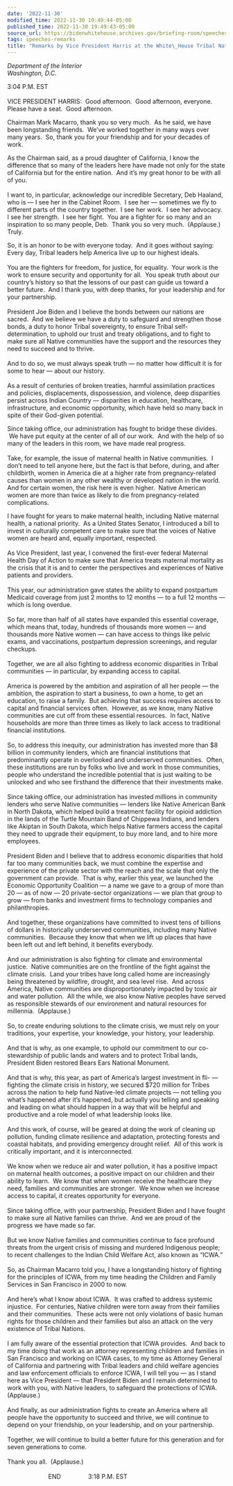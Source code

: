 ```yaml
---
date: '2022-11-30'
modified_time: 2022-11-30 19:49:44-05:00
published_time: 2022-11-30 19:49:43-05:00
source_url: https://bidenwhitehouse.archives.gov/briefing-room/speeches-remarks/2022/11/30/remarks-by-vice-president-harris-at-the-white-house-tribal-nations-summit/
tags: speeches-remarks
title: "Remarks by Vice President Harris at the White\_House Tribal Nations\_Summit"
---
```

 
*Department of the Interior  
*Washington, D.C.**

3:04 P.M. EST  
   
VICE PRESIDENT HARRIS:  Good afternoon.  Good afternoon, everyone. 
Please have a seat.  Good afternoon.  
  
Chairman Mark Macarro, thank you so very much.  As he said, we have been
longstanding friends.  We’ve worked together in many ways over many
years.  So, thank you for your friendship and for your decades of
work.  
  
As the Chairman said, as a proud daughter of California, I know the
difference that so many of the leaders here have made not only for the
state of California but for the entire nation.  And it’s my great honor
to be with all of you.   
   
I want to, in particular, acknowledge our incredible Secretary, Deb
Haaland, who is — I see her in the Cabinet Room.  I see her — sometimes
we fly to different parts of the country together.  I see her work.  I
see her advocacy.  I see her strength.  I see her fight.  You are a
fighter for so many and an inspiration to so many people, Deb.  Thank
you so very much.  (Applause.)  Truly.  
  
So, it is an honor to be with everyone today.  And it goes without
saying: Every day, Tribal leaders help America live up to our highest
ideals.   
   
You are the fighters for freedom, for justice, for equality.  Your work
is the work to ensure security and opportunity for all.  You speak truth
about our country’s history so that the lessons of our past can guide us
toward a better future.  And I thank you, with deep thanks, for your
leadership and for your partnership.   
   
President Joe Biden and I believe the bonds between our nations are
sacred.  And we believe we have a duty to safeguard and strengthen those
bonds, a duty to honor Tribal sovereignty, to ensure Tribal
self-determination, to uphold our trust and treaty obligations, and to
fight to make sure all Native communities have the support and the
resources they need to succeed and to thrive.   
   
And to do so, we must always speak truth — no matter how difficult it is
for some to hear — about our history.   
   
As a result of centuries of broken treaties, harmful assimilation
practices and policies, displacements, dispossession, and violence, deep
disparities persist across Indian Country — disparities in education,
healthcare, infrastructure, and economic opportunity, which have held so
many back in spite of their God-given potential.   
  
Since taking office, our administration has fought to bridge these
divides.  We have put equity at the center of all of our work.  And with
the help of so many of the leaders in this room, we have made real
progress.   
   
Take, for example, the issue of maternal health in Native communities. 
I don’t need to tell anyone here, but the fact is that before, during,
and after childbirth, women in America die at a higher rate from
pregnancy-related causes than women in any other wealthy or developed
nation in the world.  And for certain women, the risk here is even
higher.  Native American women are more than twice as likely to die from
pregnancy-related complications.  
  
I have fought for years to make maternal health, including Native
maternal health, a national priority.  As a United States Senator, I
introduced a bill to invest in culturally competent care to make sure
that the voices of Native women are heard and, equally important,
respected.   
   
As Vice President, last year, I convened the first-ever federal Maternal
Health Day of Action to make sure that America treats maternal mortality
as the crisis that it is and to center the perspectives and experiences
of Native patients and providers.   
   
This year, our administration gave states the ability to expand
postpartum Medicaid coverage from just 2 months to 12 months — to a full
12 months — which is long overdue.   
   
So far, more than half of all states have expanded this essential
coverage, which means that, today, hundreds of thousands more women —
and thousands more Native women — can have access to things like pelvic
exams, and vaccinations, postpartum depression screenings, and regular
checkups.   
   
Together, we are all also fighting to address economic disparities in
Tribal communities — in particular, by expanding access to capital.   
   
America is powered by the ambition and aspiration of all her people —
the ambition, the aspiration to start a business, to own a home, to get
an education, to raise a family.  But achieving that success requires
access to capital and financial services often.  However, as we know,
many Native communities are cut off from these essential resources.  In
fact, Native households are more than three times as likely to lack
access to traditional financial institutions.   
   
So, to address this inequity, our administration has invested more than
$8 billion in community lenders, which are financial institutions that
predominantly operate in overlooked and underserved communities.  Often,
these institutions are run by folks who live and work in those
communities, people who understand the incredible potential that is just
waiting to be unlocked and who see firsthand the difference that their
investments make.   
   
Since taking office, our administration has invested millions in
community lenders who serve Native communities — lenders like Native
American Bank in North Dakota, which helped build a treatment facility
for opioid addiction in the lands of the Turtle Mountain Band of
Chippewa Indians, and lenders like Akiptan in South Dakota, which helps
Native farmers access the capital they need to upgrade their equipment,
to buy more land, and to hire more employees.   
   
President Biden and I believe that to address economic disparities that
hold far too many communities back, we must combine the expertise and
experience of the private sector with the reach and the scale that only
the government can provide.  That is why, earlier this year, we launched
the Economic Opportunity Coalition — a name we gave to a group of more
than 20 — as of now — 20 private-sector organizations — we plan that
group to grow — from banks and investment firms to technology companies
and philanthropies.   
   
And together, these organizations have committed to invest tens of
billions of dollars in historically underserved communities, including
many Native communities.  Because they know that when we lift up places
that have been left out and left behind, it benefits everybody.  
   
And our administration is also fighting for climate and environmental
justice.  Native communities are on the frontline of the fight against
the climate crisis.  Land your tribes have long called home are
increasingly being threatened by wildfire, drought, and sea level rise. 
And across America, Native communities are disproportionately impacted
by toxic air and water pollution.  All the while, we also know Native
peoples have served as responsible stewards of our environment and
natural resources for millennia.  (Applause.)   
   
So, to create enduring solutions to the climate crisis, we must rely on
your traditions, your expertise, your knowledge, your history, your
leadership.   
   
And that is why, as one example, to uphold our commitment to our
co-stewardship of public lands and waters and to protect Tribal lands,
President Biden restored Bears Ears National Monument.   
   
And that is why, this year, as part of America’s largest investment in
fli- — fighting the climate crisis in history, we secured $720 million
for Tribes across the nation to help fund Native-led climate projects —
not telling you what’s happened after it’s happened, but actually you
telling and speaking and leading on what should happen in a way that
will be helpful and productive and a role model of what leadership looks
like.  
   
And this work, of course, will be geared at doing the work of cleaning
up pollution, funding climate resilience and adaptation, protecting
forests and coastal habitats, and providing emergency drought relief. 
All of this work is critically important, and it is interconnected.   
   
We know when we reduce air and water pollution, it has a positive impact
on maternal health outcomes, a positive impact on our children and their
ability to learn.  We know that when women receive the healthcare they
need, families and communities are stronger.  We know when we increase
access to capital, it creates opportunity for everyone.  
   
Since taking office, with your partnership, President Biden and I have
fought to make sure all Native families can thrive.  And we are proud of
the progress we have made so far.   
   
But we know Native families and communities continue to face profound
threats from the urgent crisis of missing and murdered Indigenous
people; to recent challenges to the Indian Child Welfare Act, also known
as “ICWA.”   
   
So, as Chairman Macarro told you, I have a longstanding history of
fighting for the principles of ICWA, from my time heading the Children
and Family Services in San Francisco in 2000 to now.    
   
And here’s what I know about ICWA.  It was crafted to address systemic
injustice.  For centuries, Native children were torn away from their
families and their communities.  These acts were not only violations of
basic human rights for those children and their families but also an
attack on the very existence of Tribal Nations.   
   
I am fully aware of the essential protection that ICWA provides.  And
back to my time doing that work as an attorney representing children and
families in San Francisco and working on ICWA cases, to my time as
Attorney General of California and partnering with Tribal leaders and
child welfare agencies and law enforcement officials to enforce ICWA, I
will tell you — as I stand here as Vice President — that President Biden
and I remain determined to work with you, with Native leaders, to
safeguard the protections of ICWA.  (Applause.)   
   
And finally, as our administration fights to create an America where all
people have the opportunity to succeed and thrive, we will continue to
depend on your friendship, on your leadership, and on your
partnership.   
   
Together, we will continue to build a better future for this generation
and for seven generations to come.   
   
Thank you all.  (Applause.)   
      
                        END                3:18 P.M. EST  
  

  
  

